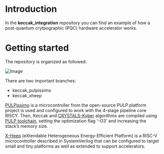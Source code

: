 # Introduction

In the **keccak_integration** repository you can find an example of how a post-quantum crytpographic (PQC) hardware accelerator works. 



# Getting started
The repository is organized as followed. 

![Image](https://github.com/vlsi-lab/keccak_integration/blob/main/repo_organization.png)

There are two important branches:
* keccak_pulpissimo
* keccak_xheep

[PULPissimo](https://github.com/pulp-platform/pulpissimo.git) is a microcontroller from the open-source PULP platform project is used and configured to work with the 4-stage pipeline core RI5CY. Then, Keccak and [CRYSTALS-Kyber](https://github.com/PQClean/PQClean/tree/master/crypto_kem) algorithms are compiled using [PULP toolchain](https://github.com/pulp-platform/pulp-riscv-gnu-toolchain), setting the optimization flag '-O3' and increasing the
stack’s memory size.

[X-Heep](https://github.com/esl-epfl/x-heep.git) (eXtendable Heterogeneous Energy-Efficient Platform) is a RISC-V microcontroller described in SystemVerilog that can be configured to target small and tiny platforms as well as extended to support accelerators.

